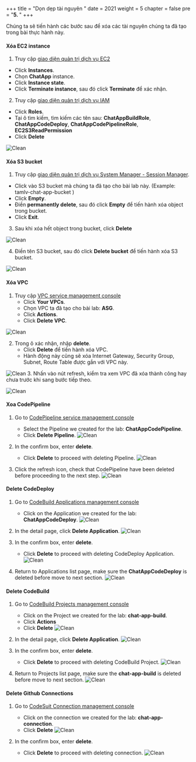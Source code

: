 +++
title = "Dọn dẹp tài nguyên  "
date = 2021
weight = 5
chapter = false
pre = "<b>5. </b>"
+++

Chúng ta sẽ tiến hành các bước sau để xóa các tài nguyên chúng ta đã tạo trong bài thực hành này.

#### Xóa EC2 instance

1. Truy cập [giao diện quản trị dịch vụ EC2](https://console.aws.amazon.com/ec2/v2/home)
  + Click **Instances**.
  + Chọn **ChatApp** instance.
  + Click **Instance state**.
  + Click **Terminate instance**, sau đó click **Terminate** để xác nhận.

2. Truy cập [giao diện quản trị dịch vụ IAM](https://console.aws.amazon.com/iamv2/home#/home)
  + Click **Roles**.
  + Tại ô tìm kiếm, tìm kiếm các tên sau: **ChatAppBuildRole**, **ChatAppCodeDeploy**, **ChatAppCodePipelineRole**, **EC2S3ReadPermission**
  + Click **Delete**
  
![Clean](/images/5.clean/001-clean.png)

#### Xóa S3 bucket

1. Truy cập [giao diện quản trị dịch vụ System Manager - Session Manager](https://console.aws.amazon.com/systems-manager/session-manager).
  + Click vào S3 bucket mà chúng ta đã tạo cho bài lab này. (Example: tamlv-chat-app-bucket )
  + Click **Empty**.
  + Điền **permanently delete**, sau đó click **Empty** để tiến hành xóa object trong bucket.
  + Click **Exit**.

3. Sau khi xóa hết object trong bucket, click **Delete**

![Clean](/images/5.clean/002-clean.png)

4. Điền tên S3 bucket, sau đó click **Delete bucket** để tiến hành xóa S3 bucket.

![Clean](/images/5.clean/003-clean.png)

#### Xóa VPC

1. Truy cập [VPC service management console](https://console.aws.amazon.com/vpc/home)
   + Click **Your VPCs**.
   + Chọn VPC ta đã tạo cho bài lab: **ASG**.
   + Click **Actions**.
   + Click **Delete VPC**.

![Clean](/images/5.clean/004-clean.png)

2. Trong ô xác nhận, nhập **delete**.
   + Click **Delete** để tiến hành xóa VPC.
   + Hành động này cũng sẽ xóa Internet Gateway, Security Group, Subnet, Route Table được gắn với VPC này.

![Clean](/images/5.clean/005-clean.png)
3. Nhấn vào nút refresh, kiểm tra xem VPC đã xóa thành công hay chưa trước khi sang bước tiếp theo.

![Clean](/images/5.clean/006-clean.png)

#### Xoa CodePipeline
1. Go to [CodePipeline service management console](https://console.aws.amazon.com/codesuite/codepipeline/pipelines)
   + Select the Pipeline we created for the lab: **ChatAppCodePipeline**.
   + Click **Delete Pipeline**.
![Clean](/images/5.clean/007-clean.png)
2. In the confirm box, enter **delete**.
   + Click **Delete** to proceed with deleting Pipeline.
![Clean](/images/5.clean/008-clean.png)

3. Click the refresh icon, check that CodePipeline have been deleted before proceeding to the next step.
![Clean](/images/5.clean/009-clean.png)

#### Delete CodeDeploy
1. Go to [CodeBuild Applications management console](https://console.aws.amazon.com/codesuite/codebuild/projects)
   + Click on the Application we created for the lab: **ChatAppCodeDeploy**.
![Clean](/images/5.clean/010-clean.png)
2. In the detail page, click **Delete Application**.
![Clean](/images/5.clean/011-clean.png)

3. In the confirm box, enter **delete**.
   + Click **Delete** to proceed with deleting CodeDeploy Application.
![Clean](/images/5.clean/012-clean.png)

4. Return to Applications list page, make sure the **ChatAppCodeDeploy** is deleted before move to next section.
![Clean](/images/5.clean/013-clean.png)

#### Delete CodeBuild
1. Go to [CodeBuild Projects management console](https://console.aws.amazon.com/codesuite/codebuild/projects)
   + Click on the Project we created for the lab: **chat-app-build**.
   + Click **Actions**
   + Click **Delete**
![Clean](/images/5.clean/014-clean.png)
2. In the detail page, click **Delete Application**.
![Clean](/images/5.clean/011-clean.png)

3. In the confirm box, enter **delete**.
   + Click **Delete** to proceed with deleting CodeBuild Project.
![Clean](/images/5.clean/015-clean.png)

4. Return to Projects list page, make sure the **chat-app-build** is deleted before move to next section.
![Clean](/images/5.clean/016-clean.png)

#### Delete Github Connections
1. Go to [CodeSuit Connection management console](https://console.aws.amazon.com/codesuite/settings/connections)
   + Click on the connection we created for the lab: **chat-app-connection**.
   + Click **Delete**
![Clean](/images/5.clean/017-clean.png)

2. In the confirm box, enter **delete**.
   + Click **Delete** to proceed with deleting connection.
![Clean](/images/5.clean/018-clean.png)